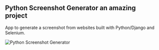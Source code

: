 Python Screenshot Generator an amazing project
--------

App to generate a screenshot from websites built with Python/Django and Selenium.

![Python Screenshot Generator](/static/img/python_screenshot_generator.png)

